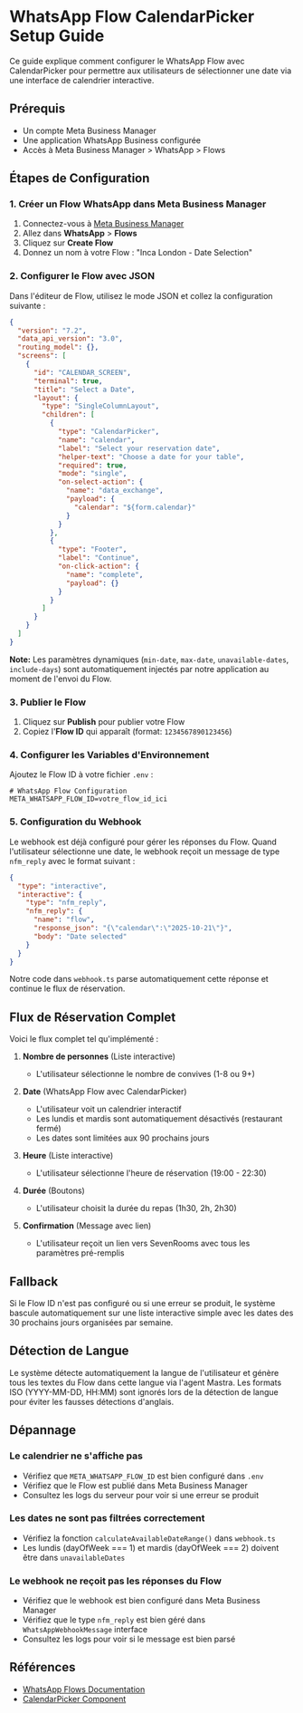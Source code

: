 # WhatsApp Flow CalendarPicker Setup Guide

Ce guide explique comment configurer le WhatsApp Flow avec CalendarPicker pour permettre aux utilisateurs de sélectionner une date via une interface de calendrier interactive.

## Prérequis

- Un compte Meta Business Manager
- Une application WhatsApp Business configurée
- Accès à Meta Business Manager > WhatsApp > Flows

## Étapes de Configuration

### 1. Créer un Flow WhatsApp dans Meta Business Manager

1. Connectez-vous à [Meta Business Manager](https://business.facebook.com/)
2. Allez dans **WhatsApp** > **Flows**
3. Cliquez sur **Create Flow**
4. Donnez un nom à votre Flow : "Inca London - Date Selection"

### 2. Configurer le Flow avec JSON

Dans l'éditeur de Flow, utilisez le mode JSON et collez la configuration suivante :

```json
{
  "version": "7.2",
  "data_api_version": "3.0",
  "routing_model": {},
  "screens": [
    {
      "id": "CALENDAR_SCREEN",
      "terminal": true,
      "title": "Select a Date",
      "layout": {
        "type": "SingleColumnLayout",
        "children": [
          {
            "type": "CalendarPicker",
            "name": "calendar",
            "label": "Select your reservation date",
            "helper-text": "Choose a date for your table",
            "required": true,
            "mode": "single",
            "on-select-action": {
              "name": "data_exchange",
              "payload": {
                "calendar": "${form.calendar}"
              }
            }
          },
          {
            "type": "Footer",
            "label": "Continue",
            "on-click-action": {
              "name": "complete",
              "payload": {}
            }
          }
        ]
      }
    }
  ]
}
```

**Note:** Les paramètres dynamiques (`min-date`, `max-date`, `unavailable-dates`, `include-days`) sont automatiquement injectés par notre application au moment de l'envoi du Flow.

### 3. Publier le Flow

1. Cliquez sur **Publish** pour publier votre Flow
2. Copiez l'**Flow ID** qui apparaît (format: `1234567890123456`)

### 4. Configurer les Variables d'Environnement

Ajoutez le Flow ID à votre fichier `.env` :

```env
# WhatsApp Flow Configuration
META_WHATSAPP_FLOW_ID=votre_flow_id_ici
```

### 5. Configuration du Webhook

Le webhook est déjà configuré pour gérer les réponses du Flow. Quand l'utilisateur sélectionne une date, le webhook reçoit un message de type `nfm_reply` avec le format suivant :

```json
{
  "type": "interactive",
  "interactive": {
    "type": "nfm_reply",
    "nfm_reply": {
      "name": "flow",
      "response_json": "{\"calendar\":\"2025-10-21\"}",
      "body": "Date selected"
    }
  }
}
```

Notre code dans `webhook.ts` parse automatiquement cette réponse et continue le flux de réservation.

## Flux de Réservation Complet

Voici le flux complet tel qu'implémenté :

1. **Nombre de personnes** (Liste interactive)
   - L'utilisateur sélectionne le nombre de convives (1-8 ou 9+)

2. **Date** (WhatsApp Flow avec CalendarPicker)
   - L'utilisateur voit un calendrier interactif
   - Les lundis et mardis sont automatiquement désactivés (restaurant fermé)
   - Les dates sont limitées aux 90 prochains jours

3. **Heure** (Liste interactive)
   - L'utilisateur sélectionne l'heure de réservation (19:00 - 22:30)

4. **Durée** (Boutons)
   - L'utilisateur choisit la durée du repas (1h30, 2h, 2h30)

5. **Confirmation** (Message avec lien)
   - L'utilisateur reçoit un lien vers SevenRooms avec tous les paramètres pré-remplis

## Fallback

Si le Flow ID n'est pas configuré ou si une erreur se produit, le système bascule automatiquement sur une liste interactive simple avec les dates des 30 prochains jours organisées par semaine.

## Détection de Langue

Le système détecte automatiquement la langue de l'utilisateur et génère tous les textes du Flow dans cette langue via l'agent Mastra. Les formats ISO (YYYY-MM-DD, HH:MM) sont ignorés lors de la détection de langue pour éviter les fausses détections d'anglais.

## Dépannage

### Le calendrier ne s'affiche pas
- Vérifiez que `META_WHATSAPP_FLOW_ID` est bien configuré dans `.env`
- Vérifiez que le Flow est publié dans Meta Business Manager
- Consultez les logs du serveur pour voir si une erreur se produit

### Les dates ne sont pas filtrées correctement
- Vérifiez la fonction `calculateAvailableDateRange()` dans `webhook.ts`
- Les lundis (dayOfWeek === 1) et mardis (dayOfWeek === 2) doivent être dans `unavailableDates`

### Le webhook ne reçoit pas les réponses du Flow
- Vérifiez que le webhook est bien configuré dans Meta Business Manager
- Vérifiez que le type `nfm_reply` est bien géré dans `WhatsAppWebhookMessage` interface
- Consultez les logs pour voir si le message est bien parsé

## Références

- [WhatsApp Flows Documentation](https://developers.facebook.com/docs/whatsapp/flows)
- [CalendarPicker Component](https://developers.facebook.com/docs/whatsapp/flows/reference/flowjson/components/calendarpicker)
